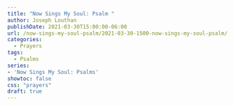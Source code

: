 ```yaml
---
title: "Now Sings My Soul: Psalm "
author: Joseph Louthan
publishDate: 2021-03-30T15:00:00-06:00
url: /now-sings-my-soul-psalm/2021-03-30-1500-now-sings-my-soul-psalm/
categories:
  - Prayers
tags:
  - Psalms
series:
- 'Now Sings My Soul: Psalms'
showtoc: false
css: "prayers"
draft: true
---
```

<div style="font-variant: small-caps;">

</div>

```text
```